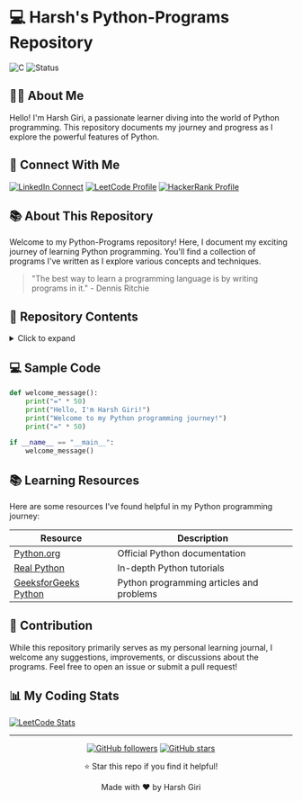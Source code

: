 # 💻 Harsh's Python-Programs Repository

![C](https://img.shields.io/badge/Python-Learning-green?style=for-the-badge&logo=python)
![Status](https://img.shields.io/badge/Status-LEARNING-brightgreen?style=for-the-badge)

## 👨‍💻 About Me

Hello! I'm Harsh Giri, a passionate learner diving into the world of Python programming. This repository documents my journey and progress as I explore the powerful features of Python.

## 🔗 Connect With Me

[![LinkedIn Connect](https://img.shields.io/badge/LinkedIn-Connect-blue?style=for-the-badge&logo=linkedin)](https://linkedin.com/in/harsh-giri-92b5032a4)
[![LeetCode Profile](https://img.shields.io/badge/LeetCode-Profile-orange?style=for-the-badge&logo=leetcode)](https://leetcode.com/u/Harsh-Giri/)
[![HackerRank Profile](https://img.shields.io/badge/HackerRank-Profile-green?style=for-the-badge&logo=hackerrank)](https://www.hackerrank.com/profile/giri_harsh)

## 📚 About This Repository

Welcome to my Python-Programs repository! Here, I document my exciting journey of learning Python programming. You'll find a collection of programs I've written as I explore various concepts and techniques.

> "The best way to learn a programming language is by writing programs in it." - Dennis Ritchie

## 📂 Repository Contents
<details>
<summary>Click to expand</summary>

```
python-programs/
├── basics/
│   ├── variables/
│   ├── data_types/
│   ├── loops/
│   └── functions/
├── intermediate/
│   ├── oop/
│   ├── file_handling/
│   └── error_handling/
├── projects/
└── practice/
```
</details>

## 💻 Sample Code

```python
def welcome_message():
    print("=" * 50)
    print("Hello, I'm Harsh Giri!")
    print("Welcome to my Python programming journey!")
    print("=" * 50)

if __name__ == "__main__":
    welcome_message()
```

## 📚 Learning Resources

Here are some resources I've found helpful in my Python programming journey:

| Resource | Description |
|----------|-------------|
| [Python.org](https://python.org) | Official Python documentation |
| [Real Python](https://realpython.com) | In-depth Python tutorials |
| [GeeksforGeeks Python](https://www.geeksforgeeks.org/python-programming-language/) | Python programming articles and problems |

## 💝 Contribution

While this repository primarily serves as my personal learning journal, I welcome any suggestions, improvements, or discussions about the programs. Feel free to open an issue or submit a pull request!

## 📊 My Coding Stats

[![LeetCode Stats](https://leetcard.jacoblin.cool/yourusername?theme=dark&font=Noto%20Sans)](https://leetcode.com/yourusername)

---

<div align="center">

[![GitHub followers](https://img.shields.io/github/followers/yourusername?label=Follow&style=social)](https://github.com/yourusername)
[![GitHub stars](https://img.shields.io/github/stars/yourusername/python-programs?style=social)](https://github.com/yourusername/python-programs/stargazers)

⭐ Star this repo if you find it helpful!

Made with ❤️ by Harsh Giri

</div>
